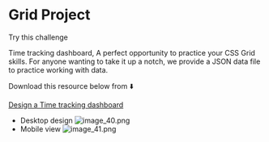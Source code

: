 # Grid Project

Try this challenge

Time tracking dashboard,
A perfect opportunity to practice your CSS Grid skills. For anyone wanting to take it up a notch, we provide a JSON data file to practice working with data.

Download this resource below from ⬇️

[Design a Time tracking dashboard](https://www.frontendmentor.io/challenges/time-tracking-dashboard-UIQ7167Jw)

* Desktop design 
![image_40.png](image_40.png)
* Mobile view 
![image_41.png](image_41.png)